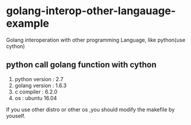 # golang-interop-other-langauage-example
Golang interoperation with other programming Language, like python(use cython)

## python call golang function with cython
1. python version : 2.7
2. golang version : 1.6.3
3. c compiler : 6.2.0
4. os : ubuntu 16.04

If you use other distro or other os ,you should modify the makefile by youself.
